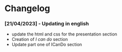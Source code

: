 # Changelog 

### [21/04/2023] - Updating in english

- update the html and css for the presentation section
- Creation of *I can do* section
- Update part one of ICanDo section